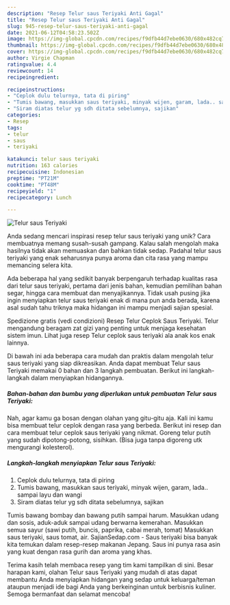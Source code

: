 ```yaml
---
description: "Resep Telur saus Teriyaki Anti Gagal"
title: "Resep Telur saus Teriyaki Anti Gagal"
slug: 945-resep-telur-saus-teriyaki-anti-gagal
date: 2021-06-12T04:58:23.502Z
image: https://img-global.cpcdn.com/recipes/f9dfb44d7ebe0630/680x482cq70/telur-saus-teriyaki-foto-resep-utama.jpg
thumbnail: https://img-global.cpcdn.com/recipes/f9dfb44d7ebe0630/680x482cq70/telur-saus-teriyaki-foto-resep-utama.jpg
cover: https://img-global.cpcdn.com/recipes/f9dfb44d7ebe0630/680x482cq70/telur-saus-teriyaki-foto-resep-utama.jpg
author: Virgie Chapman
ratingvalue: 4.4
reviewcount: 14
recipeingredient:

recipeinstructions:
- "Ceplok dulu telurnya, tata di piring"
- "Tumis bawang, masukkan saus teriyaki, minyak wijen, garam, lada.. sampai layu dan wangi"
- "Siram diatas telur yg sdh ditata sebelumnya, sajikan"
categories:
- Resep
tags:
- telur
- saus
- teriyaki

katakunci: telur saus teriyaki 
nutrition: 163 calories
recipecuisine: Indonesian
preptime: "PT21M"
cooktime: "PT48M"
recipeyield: "1"
recipecategory: Lunch

---
```



![Telur saus Teriyaki](https://img-global.cpcdn.com/recipes/f9dfb44d7ebe0630/680x482cq70/telur-saus-teriyaki-foto-resep-utama.jpg)

Anda sedang mencari inspirasi resep telur saus teriyaki yang unik? Cara membuatnya memang susah-susah gampang. Kalau salah mengolah maka hasilnya tidak akan memuaskan dan bahkan tidak sedap. Padahal telur saus teriyaki yang enak seharusnya punya aroma dan cita rasa yang mampu memancing selera kita.

Ada beberapa hal yang sedikit banyak berpengaruh terhadap kualitas rasa dari telur saus teriyaki, pertama dari jenis bahan, kemudian pemilihan bahan segar, hingga cara membuat dan menyajikannya. Tidak usah pusing jika ingin menyiapkan telur saus teriyaki enak di mana pun anda berada, karena asal sudah tahu triknya maka hidangan ini mampu menjadi sajian spesial.

Spedizione gratis (vedi condizioni) Resep Telur Ceplok Saus Teriyaki. Telur mengandung beragam zat gizi yang penting untuk menjaga kesehatan sistem imun. Lihat juga resep Telur ceplok saus teriyaki ala anak kos enak lainnya.


Di bawah ini ada beberapa cara mudah dan praktis dalam mengolah telur saus teriyaki yang siap dikreasikan. Anda dapat membuat Telur saus Teriyaki memakai 0 bahan dan 3 langkah pembuatan. Berikut ini langkah-langkah dalam menyiapkan hidangannya.

<!--inarticleads1-->

##### Bahan-bahan dan bumbu yang diperlukan untuk pembuatan Telur saus Teriyaki:



Nah, agar kamu ga bosan dengan olahan yang gitu-gitu aja. Kali ini kamu bisa membuat telur ceplok dengan rasa yang berbeda. Berikut ini resep dan cara membuat telur ceplok saus teriyaki yang nikmat. Goreng telur putih yang sudah dipotong-potong, sisihkan. (Bisa juga tanpa digoreng utk mengurangi kolesterol). 

<!--inarticleads2-->

##### Langkah-langkah menyiapkan Telur saus Teriyaki:

1. Ceplok dulu telurnya, tata di piring
1. Tumis bawang, masukkan saus teriyaki, minyak wijen, garam, lada.. sampai layu dan wangi
1. Siram diatas telur yg sdh ditata sebelumnya, sajikan


Tumis bawang bombay dan bawang putih sampai harum. Masukkan udang dan sosis, aduk-aduk sampai udang berwarna kemerahan. Masukkan semua sayur (sawi putih, buncis, paprika, cabai merah, tomat) Masukkan saus teriyaki, saus tomat, air. SajianSedap.com - Saus teriyaki bisa banyak kita temukan dalam resep-resep makanan Jepang. Saus ini punya rasa asin yang kuat dengan rasa gurih dan aroma yang khas. 

Terima kasih telah membaca resep yang tim kami tampilkan di sini. Besar harapan kami, olahan Telur saus Teriyaki yang mudah di atas dapat membantu Anda menyiapkan hidangan yang sedap untuk keluarga/teman ataupun menjadi ide bagi Anda yang berkeinginan untuk berbisnis kuliner. Semoga bermanfaat dan selamat mencoba!
